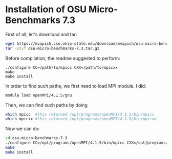# Installation of OSU Micro-Benchmarks 7.3

First of all, let's download and tar:

```bash
wget https://mvapich.cse.ohio-state.edu/download/mvapich/osu-micro-benchmarks-7.3.tar.gz
tar -xzvf osu-micro-benchmarks-7.3.tar.gz
```

Before compilation, the readme suggested to perform:

```
./configure CC=/path/to/mpicc CXX=/path/to/mpicxx
make
make install
```

In order to find such paths, we first need to load MPI module. I did:

```bash
module load openMPI/4.1.5/gnu
```

Then, we can find such paths by doing

```bash
which mpicc  #this returned /opt/programs/openMPI/4.1.5/bin/mpicc
which mpicxx #this returned /opt/programs/openMPI/4.1.5/bin/mpicxx 
```

Now we can do:

```bash
cd osu-micro-benchmarks-7.3
./configure CC=/opt/programs/openMPI/4.1.5/bin/mpicc CXX=/opt/programs/openMPI/4.1.5/bin/mpicxx
make
make install
```
